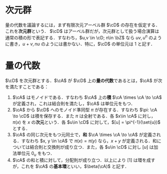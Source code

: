 $$
\newcommand{\cD}{\mathcal D}
\newcommand{\cA}{\mathcal A}
\newcommand{\bZ}{\mathbb Z}
$$

# 次元群
量の代数を議論するには，まず有限次元アーベル群 $\cD$ の存在を仮定する．これを**次元群**という．
$\cD$ はアーベル群だが，次元群として扱う場合演算は通常の積の形で表記する．すなわち，$u,v \in \cD; n\in \bZ$ なら $uv, u^n$ のように書き，$u+v, nu$ のようには書かない．特に，$\cD$ の単位元は $1$ と記す．

# 量の代数
$\cD$ を次元群とする．$\cA$ が $\cD$ 上の**量の代数**であるとは，$\cA$ が次を満たすことである：

1. $\cA$ はモノイドである．すなわち $\cA$ 上の**積** $\cA \times \cA \to \cA$ が定義され，これは結合則を満たし，$\cA$ は単位元をもつ．
1. $\cA$ から $\cD$ へのモノイド準同型 $\pi$ が存在する．すなわち $\pi: \cA \to \cD$ は積を保存する．また $\pi$ は全射である．各 $x\in \cA$ に対し，$\pi(x)$ を $x$ の**次元**という．各 $u\in \cD$ に対して，$[u] = \pi^{-1}(\set{u})$ とする．
1. $\cA$ の同じ次元をもつ元同士で，**和** $\cA \times \cA \to \cA$ が定義される．すなわち $x, y \in \cA$ で $\pi(x) = \pi(y)$ なら，$x+y$ が定義される．和については結合則と交換則が成り立つ．また，各 $u\in \cD$ に対し $[u]$ は加法単位元 $0_u$ をもつ．
1. $\cA$ の和と積に対して，分配則が成り立つ．以上により $[1]$ は環を成すが，これを $\cA$ の**基本環**といい，$\beta(\cA)$ と記す．
